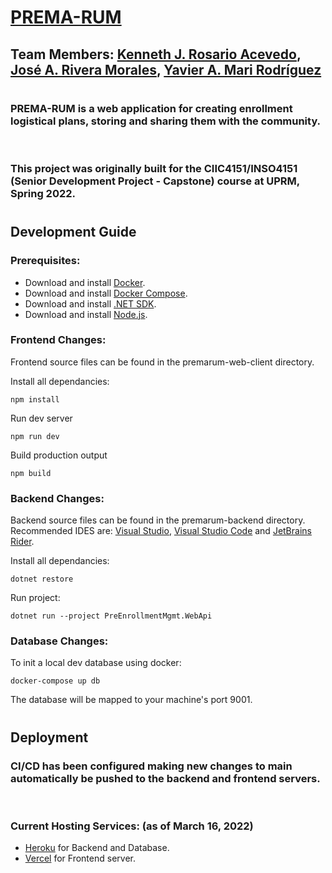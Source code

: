 # [PREMA-RUM](https://www.premarum.com/)
## Team Members: [Kenneth J. Rosario Acevedo](https://github.com/kenneth-rosario), [José A. Rivera Morales](https://github.com/jvserivera), [Yavier A. Mari Rodríguez](https://github.com/YMari)
#

### PREMA-RUM is a web application for creating enrollment logistical plans, storing and sharing them with the community.
<br/>

### This project was originally built for the CIIC4151/INSO4151 (Senior Development Project - Capstone) course at UPRM, Spring 2022.

#
## Development Guide
### Prerequisites:
- Download and install [Docker](https://docs.docker.com/get-docker/).
- Download and install [Docker Compose](https://docs.docker.com/compose/install/).
- Download and install [.NET SDK](https://dotnet.microsoft.com/en-us/download/dotnet/6.0).
- Download and install [Node.js](https://joachim8675309.medium.com/installing-node-js-with-nvm-4dc469c977d9).

### Frontend Changes:
Frontend source files can be found in the premarum-web-client directory.

Install all dependancies:
```
npm install
```

Run dev server
```
npm run dev
```

Build production output
```
npm build
```

### Backend Changes:

Backend source files can be found in the premarum-backend directory. Recommended IDES are: [Visual Studio](https://visualstudio.microsoft.com/downloads/), [Visual Studio Code](https://code.visualstudio.com/download) and [JetBrains Rider](https://www.jetbrains.com/rider/download/#section=windows).

Install all dependancies:
```
dotnet restore
```

Run project:
```
dotnet run --project PreEnrollmentMgmt.WebApi
```

### Database Changes:
To init a local dev database using docker:
```
docker-compose up db
```

The database will be mapped to your machine's port 9001.

#

## Deployment

### CI/CD has been configured making new changes to main automatically be pushed to the backend and frontend servers. 
<br/>

### Current Hosting Services: (as of March 16, 2022)
- [Heroku](https://www.heroku.com/) for Backend and Database.
- [Vercel](https://vercel.com/) for Frontend server.